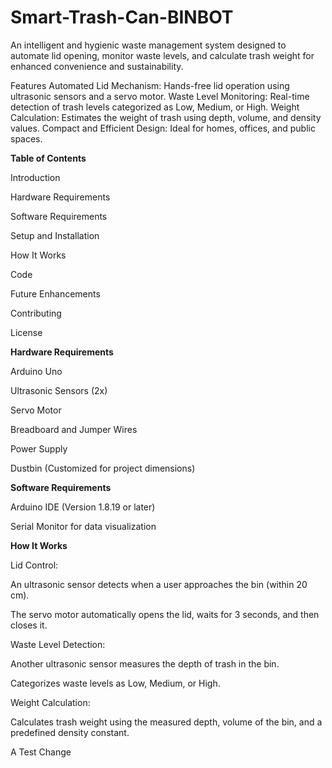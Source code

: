 # Smart-Trash-Can-BINBOT
An intelligent and hygienic waste management system designed to automate lid opening, monitor waste levels, and calculate trash weight for enhanced convenience and sustainability.

Features
Automated Lid Mechanism: Hands-free lid operation using ultrasonic sensors and a servo motor.
Waste Level Monitoring: Real-time detection of trash levels categorized as Low, Medium, or High.
Weight Calculation: Estimates the weight of trash using depth, volume, and density values.
Compact and Efficient Design: Ideal for homes, offices, and public spaces.

**Table of Contents**

Introduction

Hardware Requirements

Software Requirements

Setup and Installation

How It Works

Code

Future Enhancements

Contributing

License


**Hardware Requirements**

Arduino Uno

Ultrasonic Sensors (2x)

Servo Motor

Breadboard and Jumper Wires

Power Supply

Dustbin (Customized for project dimensions)



**Software Requirements**

Arduino IDE (Version 1.8.19 or later)

Serial Monitor for data visualization


**How It Works**

Lid Control:

An ultrasonic sensor detects when a user approaches the bin (within 20 cm).

The servo motor automatically opens the lid, waits for 3 seconds, and then closes it.

Waste Level Detection:


Another ultrasonic sensor measures the depth of trash in the bin.

Categorizes waste levels as Low, Medium, or High.

Weight Calculation:


Calculates trash weight using the measured depth, volume of the bin, and a predefined density constant.


A Test Change 